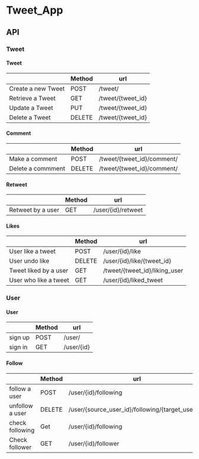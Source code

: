 # Tweet_App

## API

### Tweet

#### Tweet

|    |  Method   | url  |
|----|  ----     | ----  | 
|  Create a new Tweet  | POST     | /tweet/  | 
|  Retrieve a Tweet       |  GET     | /tweet/{tweet_id} | 
|  Update a Tweet      |  PUT     | /tweet/{tweet_id} | 
|  Delete a Tweet      |  DELETE  | /tweet/{tweet_id} | 

#### Comment

|    |  Method   | url  |
|----|  ----     | ----  | 
|  Make a comment      |  POST     | /tweet/{tweet_id}/comment/ |
|  Delete a commment   |  DELETE   | /tweet/{tweet_id}/comment/ |
#### Retweet

|    |  Method   | url  | 
|----|  ----     | ----  | 
|  Retweet by a user      |  GET     | /user/{id}/retweet |

#### Likes

|    |  Method   | url  | 
|----|  ----     | ----  |
|  User like a tweet  |  POST     | /user/{id}/like | 
|  User undo like  |  DELETE     | /user/{id}/like/{tweet_id} |
|  Tweet liked by a user   |  GET     | /tweet/{tweet_id}/liking_user | 
|  User who like a tweet   |  GET     | /user/{id}/liked_tweet |

### User

#### User

|    |  Method   | url  | 
|----|  ----     | ----  |
|  sign up  |  POST     | /user/ |
|  sign in       |  GET      | /user/{id} | 

#### Follow

|    |  Method   | url  | 
|----|  ----     | ----  | 
|  follow a user  |  POST     | /user/{id}/following |
|  unfollow a user|  DELETE   | /user/{source_user_id}/following/{target_user_id} | 
| check following | Get | /user/{id}/following |
| Check follower | GET |/user/{id}/follower|




